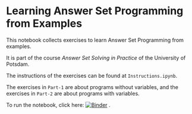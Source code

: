 # Learning Answer Set Programming from Examples

This notebook collects exercises to learn Answer Set Programming from examples.

It is part of the course _Answer Set Solving in Practice_ of the University of Potsdam.

The instructions of the exercises can be found at ``Instructions.ipynb``.

The exercises in ``Part-1`` are about programs without variables, and
the exercises in ``Part-2`` are about programs with variables.

To run the notebook, click here: [![Binder](https://mybinder.org/badge_logo.svg)](https://mybinder.org/v2/gh/potassco-asp-course/notebooks.git/master)
.



